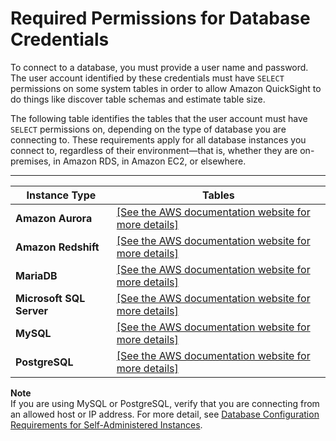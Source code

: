 # Required Permissions for Database Credentials<a name="required-permissions"></a>

To connect to a database, you must provide a user name and password\. The user account identified by these credentials must have `SELECT` permissions on some system tables in order to allow Amazon QuickSight to do things like discover table schemas and estimate table size\. 

The following table identifies the tables that the user account must have `SELECT` permissions on, depending on the type of database you are connecting to\. These requirements apply for all database instances you connect to, regardless of their environment—that is, whether they are on\-premises, in Amazon RDS, in Amazon EC2, or elsewhere\.


****  

| Instance Type | Tables | 
| --- | --- | 
|  **Amazon Aurora**   |  [\[See the AWS documentation website for more details\]](http://docs.aws.amazon.com/quicksight/latest/user/required-permissions.html)  | 
|  **Amazon Redshift**   |  [\[See the AWS documentation website for more details\]](http://docs.aws.amazon.com/quicksight/latest/user/required-permissions.html)  | 
|  **MariaDB**   |  [\[See the AWS documentation website for more details\]](http://docs.aws.amazon.com/quicksight/latest/user/required-permissions.html)  | 
|  **Microsoft SQL Server**   |  [\[See the AWS documentation website for more details\]](http://docs.aws.amazon.com/quicksight/latest/user/required-permissions.html)  | 
|  **MySQL**   |  [\[See the AWS documentation website for more details\]](http://docs.aws.amazon.com/quicksight/latest/user/required-permissions.html)  | 
|  **PostgreSQL**   |  [\[See the AWS documentation website for more details\]](http://docs.aws.amazon.com/quicksight/latest/user/required-permissions.html)  | 

**Note**  
 If you are using MySQL or PostgreSQL, verify that you are connecting from an allowed host or IP address\. For more detail, see [Database Configuration Requirements for Self\-Administered Instances](configure-access.md#database-configuration-requirements)\. 